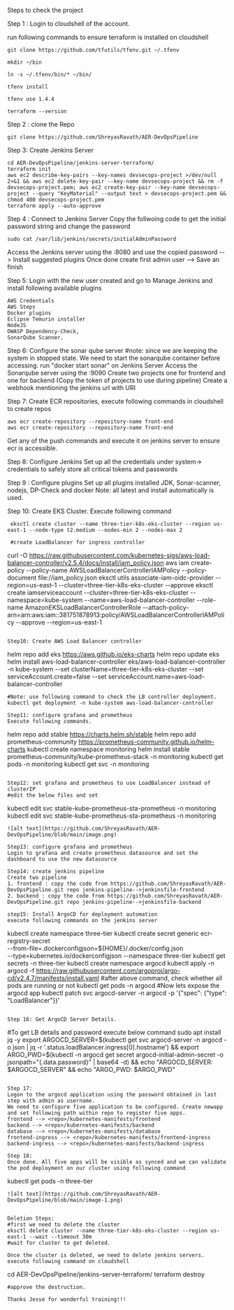 Steps to check the project

Step 1 : Login to cloudshell of the account. 

run following commands to ensure terraform is installed on cloudshell
```
git clone https://github.com/tfutils/tfenv.git ~/.tfenv

mkdir ~/bin

ln -s ~/.tfenv/bin/* ~/bin/

tfenv install

tfenv use 1.4.4

terraform --version

```

Step 2 : clone the Repo
```
git clone https://github.com/ShreyasRavath/AER-DevOpsPipeline
```

Step 3: Create Jenkins Server
```
cd AER-DevOpsPipeline/jenkins-server-terraform/
terraform init
aws ec2 describe-key-pairs --key-names devsecops-project >/dev/null 2>&1 && aws ec2 delete-key-pair --key-name devsecops-project && rm -f devsecops-project.pem; aws ec2 create-key-pair --key-name devsecops-project --query "KeyMaterial" --output text > devsecops-project.pem && chmod 400 devsecops-project.pem
terraform apply --auto-approve
```


Step 4 : Connect to Jenkins Server
Copy the follwoing code to get the initial password string and change the password 

```
sudo cat /var/lib/jenkins/secrets/initialAdminPassword
```

Access the Jenkins server using the <public IP> :8080 and use the copied password --> Install suggested plugins 
Once done create first admin user --> Save an finish

Step 5: Login with the new user created and go to Manage Jenkins and install following available plugins
```
AWS Credentials
AWS Steps
Docker plugins
Eclipse Temurin installer
NodeJS
OWASP Dependency-Check,
SonarQube Scanner.
```

Step 6: Configure the sonar qube server
#note: since we are keeping the system in stopped state. We need to start the sonarqube container before accessing. run "docker start sonar" on Jenkins Server
Access the Sonarqube server using the <public IP> :9090
Create two projects one for frontend and one for backend (Copy the token of projects to use during pipeline)
Create a webhook mentioning the jenkins url with URI 

Step 7: Create ECR repositories, execute following commands in cloudshell to create repos
```
aws ecr create-repository --repository-name front-end
aws ecr create-repository --repository-name front-end
```
Get any of the push commands and execute it on jenkins server to ensure ecr is accessible. 

Step 8: Configure Jenkins
Set up all the credentials under system-> credentials to safely store all critical tokens and passwords


Step 9 : Configure plugins
Set up all plugins installed JDK, Sonar-scanner, nodejs, DP-Check and docker
Note: all latest and install automatically is used.

Step 10: Create EKS Cluster. Execute following command 
```
 eksctl create cluster --name three-tier-k8s-eks-cluster --region us-east-1 --node-type t2.medium --nodes-min 2 --nodes-max 2

 #create LoadBalancer for ingress controller
 ```
 curl -O https://raw.githubusercontent.com/kubernetes-sigs/aws-load-balancer-controller/v2.5.4/docs/install/iam_policy.json
 aws iam create-policy --policy-name AWSLoadBalancerControllerIAMPolicy --policy-document file://iam_policy.json
 eksctl utils associate-iam-oidc-provider --region=us-east-1 --cluster=three-tier-k8s-eks-cluster --approve
eksctl create iamserviceaccount --cluster=three-tier-k8s-eks-cluster --namespace=kube-system --name=aws-load-balancer-controller --role-name AmazonEKSLoadBalancerControllerRole --attach-policy-arn=arn:aws:iam::381751878913:policy/AWSLoadBalancerControllerIAMPolicy --approve --region=us-east-1
 ```

Step10: Create AWS Load Balancer controller
```
helm repo add eks https://aws.github.io/eks-charts
helm repo update eks
helm install aws-load-balancer-controller eks/aws-load-balancer-controller -n kube-system --set clusterName=three-tier-k8s-eks-cluster --set serviceAccount.create=false --set serviceAccount.name=aws-load-balancer-controller
```
#Note: use following command to check the LB controller deployment. 
kubectl get deployment -n kube-system aws-load-balancer-controller

Step11: configure grafana and prometheus
Execute following commands. 
```
helm repo add stable https://charts.helm.sh/stable
helm repo add prometheus-community https://prometheus-community.github.io/helm-charts
kubectl create namespace monitoring
helm install stable prometheus-community/kube-prometheus-stack -n monitoring
kubectl get pods -n monitoring
kubectl get svc -n monitoring
```

Step12: set grafana and prometheus to use LoadBalancer instead of clusterIP
#edit the below files and set 
```
kubectl edit svc stable-kube-prometheus-sta-prometheus -n monitoring
kubectl edit svc stable-kube-prometheus-sta-prometheus -n monitoring
```
![alt text](https://github.com/ShreyasRavath/AER-DevOpsPipeline/blob/main/image.png)

Step13: configure grafana and prometheus
Login to grafana and create prometheus datasource and set the dashboard to use the new datasource

Step14: create jenkins pipeline
Create two pipeline
1. frontend : copy the code from https://github.com/ShreyasRavath/AER-DevOpsPipeline.git repo jenkins-pipeline-->jenkinsfile-frontend
2. backend : copy the code from https://github.com/ShreyasRavath/AER-DevOpsPipeline.git repo jenkins-pipeline-->jenkinsfile-backend

step15: Install ArgoCD for deployment automation
execute following commands on the jenkins server
```
kubectl create namespace three-tier
kubectl create secret generic ecr-registry-secret \
  --from-file=.dockerconfigjson=${HOME}/.docker/config.json \
  --type=kubernetes.io/dockerconfigjson --namespace three-tier
kubectl get secrets -n three-tier
kubectl create namespace argocd
kubectl apply -n argocd -f https://raw.githubusercontent.com/argoproj/argo-cd/v2.4.7/manifests/install.yaml
#after above command, check whether all pods are running or not
kubectl get pods -n argocd
#Now lets expose the argocd app
kubectl patch svc argocd-server -n argocd -p '{"spec": {"type": "LoadBalancer"}}'
```

Step 16: Get ArgoCD Server Details. 
```
#To get LB details and password execute below command
sudo apt install jq -y
export ARGOCD_SERVER=$(kubectl get svc argocd-server -n argocd -o json | jq -r '.status.loadBalancer.ingress[0].hostname') && export ARGO_PWD=$(kubectl -n argocd get secret argocd-initial-admin-secret -o jsonpath="{.data.password}" | base64 -d) && echo "ARGOCD_SERVER: $ARGOCD_SERVER" && echo "ARGO_PWD: $ARGO_PWD"
```

Step 17:
Logon to the argocd application using the password obtained in last step with admin as username. 
We need to configure five application to be configured. Create newapp and set following path within repo to register five apps. 
frontend --> <repo>/kubernetes-manifests/frontend
backend --> <repo>/kubernetes-manifests/backend
database --> <repo>/kubernetes-manifests/database
frontend-ingress --> <repo>/kubernetes-manifests/frontend-ingress
backend-ingress --> <repo>/kubernetes-manifests/backend-ingress

Step 18: 
Once done. All five apps will be visible as synced and we can validate the pod deployment on our cluster using following command
```
kubectl get pods -n three-tier
```
![alt text](https://github.com/ShreyasRavath/AER-DevOpsPipeline/blob/main/image-1.png)


Deletion Steps: 
#first we need to delete the cluster 
eksctl delete cluster --name three-tier-k8s-eks-cluster --region us-east-1 --wait --timeout 30m
#wait for cluster to get deleted. 

Once the cluster is deleted, we need to delete jenkins servers. execute following command on cloudshell

```
cd AER-DevOpsPipeline/jenkins-server-terraform/
terraform destroy
```
#approve the destruction. 

Thanks Jesse for wonderful training!!!



